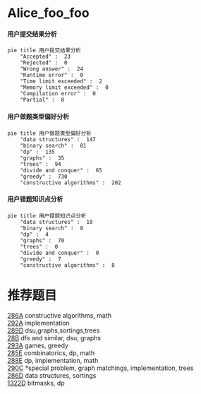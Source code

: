 # Alice_foo_foo

<!-- tabs:start -->



#### **用户提交结果分析**

```mermaid
pie title 用户提交结果分析
    "Accepted" :  23
    "Rejected" :  0
    "Wrong answer" :  24
    "Runtime error" :  0
    "Time limit exceeded" :  2
    "Memory limit exceeded" :  0
    "Compilation error" :  0
    "Partial" :  0
```

#### **用户做题类型偏好分析**

```mermaid
pie title 用户做题类型偏好分析
    "data structures" :  147
    "binary search" :  81
    "dp" :  135
    "graphs" :  35
    "trees" :  94
    "divide and conquer" :  65
    "greedy" :  730
    "constructive algorithms" :  202
```
#### **用户错题知识点分析**

```mermaid
pie title 用户错题知识点分析
    "data structures" :  10
    "binary search" :  8
    "dp" :  4
    "graphs" :  70
    "trees" :  0
    "divide and conquer" :  0
    "greedy" :  7
    "constructive algorithms" :  8
```



<!-- tabs:end -->
# 推荐题目
[286A](https://codeforces.com/contest/286/problem/A)		constructive algorithms,
                        math		  
[292A](https://codeforces.com/contest/292/problem/A)		implementation		  
[289D](https://codeforces.com/contest/289/problem/D)		dsu,graphs,sortings,trees		  
[28B](https://codeforces.com/contest/28/problem/B)		dfs and similar,
                        dsu,
                        graphs		  
[293A](https://codeforces.com/contest/293/problem/A)		games,
                        greedy		  
[285E](https://codeforces.com/contest/285/problem/E)		combinatorics,
                        dp,
                        math		  
[288E](https://codeforces.com/contest/288/problem/E)		dp,
                        implementation,
                        math		  
[290C](https://codeforces.com/contest/290/problem/C)		*special problem,
                        graph matchings,
                        implementation,
                        trees		  
[286D](https://codeforces.com/contest/286/problem/D)		data structures,
                        sortings		  
[1322D](https://codeforces.com/contest/1322/problem/D)		bitmasks,
                        dp		  
